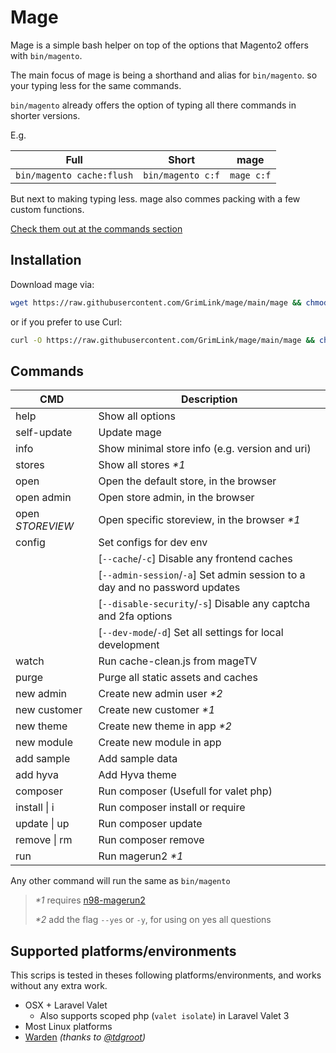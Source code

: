 # Mage

Mage is a simple bash helper
on top of the options that Magento2 offers with `bin/magento`.

The main focus of mage is being a shorthand and alias for `bin/magento`.
so your typing less for the same commands.

`bin/magento` already offers the option of typing all there commands
in shorter versions.

E.g.

| Full                      | Short             | mage       |
| ------------------------- | ----------------- | ---------- |
| `bin/magento cache:flush` | `bin/magento c:f` | `mage c:f` |

But next to making typing less.
mage also commes packing with a few custom functions.

[Check them out at the commands section](#commands)

## Installation

Download mage via:

```bash
wget https://raw.githubusercontent.com/GrimLink/mage/main/mage && chmod +x mage
```

or if you prefer to use Curl:

```bash
curl -O https://raw.githubusercontent.com/GrimLink/mage/main/mage && chmod +x mage
```

## Commands

| CMD              | Description                                                                 |
| ---------------- | --------------------------------------------------------------------------- |
| help             | Show all options                                                            |
| self-update      | Update mage                                                                 |
| info             | Show minimal store info (e.g. version and uri)                              |
| stores           | Show all stores _\*1_                                                       |
| open             | Open the default store, in the browser                                      |
| open admin       | Open store admin, in the browser                                            |
| open _STOREVIEW_ | Open specific storeview, in the browser _\*1_                               |
| config           | Set configs for dev env                                                     |
|                  | [`--cache`/`-c`] Disable any frontend caches                                |
|                  | [`--admin-session`/`-a`] Set admin session to a day and no password updates |
|                  | [`--disable-security`/`-s`] Disable any captcha and 2fa options             |
|                  | [`--dev-mode`/`-d`] Set all settings for local development                  |
| watch            | Run cache-clean.js from mageTV                                              |
| purge            | Purge all static assets and caches                                          |
| new admin        | Create new admin user _\*2_                                                 |
| new customer     | Create new customer _\*1_                                                   |
| new theme        | Create new theme in app _\*2_                                               |
| new module       | Create new module in app                                                    |
| add sample       | Add sample data                                                             |
| add hyva         | Add Hyva theme                                                              |
| composer         | Run composer (Usefull for valet php)                                        |
| install \| i     | Run composer install or require                                             |
| update \| up     | Run composer update                                                         |
| remove \| rm     | Run composer remove                                                         |
| run              | Run magerun2 _\*1_                                                          |

Any other command will run the same as `bin/magento`

> _\*1_ requires [n98-magerun2](https://github.com/netz98/n98-magerun2)
>
> _\*2_ add the flag `--yes` or `-y`, for using on yes all questions

## Supported platforms/environments

This scrips is tested in theses following platforms/environments,
and works without any extra work.

- OSX + Laravel Valet
  - Also supports scoped php (`valet isolate`) in Laravel Valet 3
- Most Linux platforms
- [Warden](https://github.com/davidalger/warden) _(thanks to [@tdgroot](https://github.com/tdgroot))_
